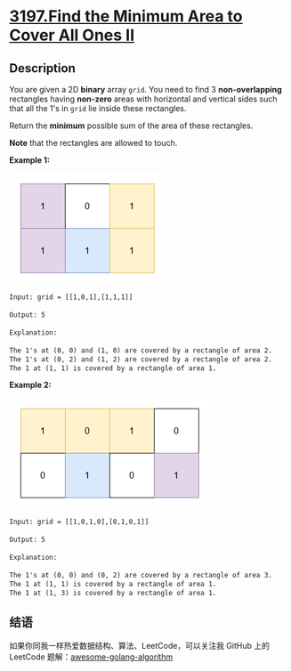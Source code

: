 # [3197.Find the Minimum Area to Cover All Ones II][title]

## Description
You are given a 2D **binary** array `grid`. You need to find 3 **non-overlapping** rectangles having **non-zero** areas with horizontal and vertical sides such that all the 1's in `grid` lie inside these rectangles.

Return the **minimum** possible sum of the area of these rectangles.

**Note** that the rectangles are allowed to touch.

**Example 1:**  

![1](./1.png)

```
Input: grid = [[1,0,1],[1,1,1]]

Output: 5

Explanation:

The 1's at (0, 0) and (1, 0) are covered by a rectangle of area 2.
The 1's at (0, 2) and (1, 2) are covered by a rectangle of area 2.
The 1 at (1, 1) is covered by a rectangle of area 1.
```

**Example 2:**  

![2](./2.png)

```
Input: grid = [[1,0,1,0],[0,1,0,1]]

Output: 5

Explanation:

The 1's at (0, 0) and (0, 2) are covered by a rectangle of area 3.
The 1 at (1, 1) is covered by a rectangle of area 1.
The 1 at (1, 3) is covered by a rectangle of area 1.
```

## 结语

如果你同我一样热爱数据结构、算法、LeetCode，可以关注我 GitHub 上的 LeetCode 题解：[awesome-golang-algorithm][me]

[title]: https://leetcode.com/problems/find-the-minimum-area-to-cover-all-ones-ii/
[me]: https://github.com/kylesliu/awesome-golang-algorithm
